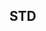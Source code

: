 <!-- THIS DOCUMENT WAS AUTO GENERATED BY TYPESHARP -->
## STD
<!-- typesharp_doc_generator {
     @call header
     @call description
     @break
     @EOL * 2
     @for (* in **)
      | @call header
      | @call description
      | @call example|@EOL
} -->
<script minor-patch="plug {T} for typesharp">
     const tsharp = {T};
     tsharp.generate(this.document.innerHTML);
</script>